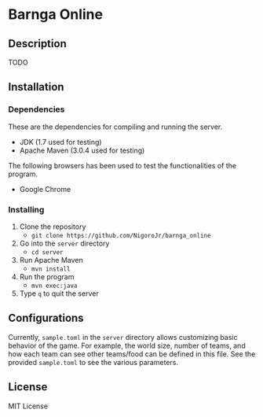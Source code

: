 # Barnga Online
## Description
TODO

## Installation
### Dependencies
These are the dependencies for compiling and running the server.

* JDK (1.7 used for testing)
* Apache Maven (3.0.4 used for testing)

The following browsers has been used to test the functionalities of the
program.

* Google Chrome

### Installing

1. Clone the repository
    * `git clone https://github.com/NigoroJr/barnga_online`
2. Go into the `server` directory
    * `cd server`
3. Run Apache Maven
    * `mvn install`
4. Run the program
    * `mvn exec:java`
5. Type `q` to quit the server

## Configurations
Currently, `sample.toml` in the `server` directory allows customizing basic
behavior of the game. For example, the world size, number of teams, and how
each team can see other teams/food can be defined in this file. See the
provided `sample.toml` to see the various parameters.

## License
MIT License
